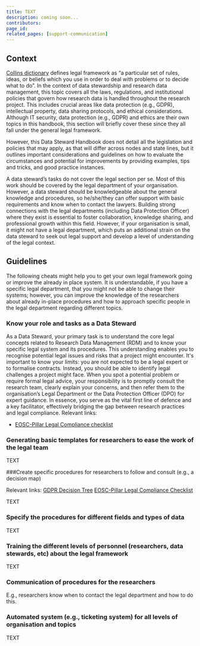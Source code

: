 ```yaml
---
title: TEXT
description: coming soon...
contributors: 
page_id: 
related_pages: [support-communication]
---
```


## Context
[Collins dictionary](https://www.collinsdictionary.com/dictionary/english/legal-framework#google_vignette) defines legal framework as “a particular set of rules, ideas, or beliefs which you use in order to deal with problems or to decide what to do”. In the context of data stewardship and research data management, this topic covers all the laws, regulations, and institutional policies that govern how research data is handled throughout the research project. This includes crucial areas like data protection (e.g., GDPR), intellectual property, data sharing protocols, and ethical considerations. Although IT security, data protection (e.g., GDPR) and ethics are their own topics in this handbook, this section will briefly cover these since they all fall under the general legal framework. 

However, this Data Steward Handbook does not detail all the legislation and policies that may apply, as that will differ across nodes and state lines, but it outlines important considerations and guidelines on how to evaluate the circumstances and potential for improvements by providing examples, tips and tricks, and good practice instances. 

A data steward’s tasks do not cover the legal section per se. Most of this work should be covered by the legal department of your organisation. However, a data steward should be knowledgeable about the general knowledge and procedures, so he/she/they can offer support with basic requirements and know when to contact the lawyers. Building strong connections with the legal departments (including Data Protection Officer) where they exist is essential to foster collaboration, knowledge sharing, and professional growth within this field. However, if your organisation is small, it might not have a legal department, which puts an additional strain on the data steward to seek out legal support and develop a level of understanding of the legal context.


## Guidelines
The following cheats might help you to get your own legal framework going or improve the already in place system. It is understandable, if you have a specific legal department, that you might not be able to change their systems; however, you can improve the knowledge of the researchers about already in-place procedures and how to approach specific people in the legal department regarding different topics.  

### Know your role and tasks as a Data Steward

As a Data Steward, your primary task is to understand the core legal concepts related to Research Data Management (RDM) and to know your specific legal system and its procedures. This understanding enables you to recognise potential legal issues and risks that a project might encounter. It's important to know your limits: you are not expected to be a legal expert or to formalise contracts. Instead, you should be able to identify legal challenges a project might face. When you spot a potential problem or require formal legal advice, your responsibility is to promptly consult the research team, clearly explain your concerns, and then refer them to the organisation’s Legal Department or the Data Protection Officer (DPO) for expert guidance. In essence, you serve as the vital first line of defence and a key facilitator, effectively bridging the gap between research practices and legal compliance.
Relevant links: 
* [EOSC-Pillar Legal Compliance checklist](https://zenodo.org/records/6327668)

### Generating basic templates for researchers to ease the work of the legal team

TEXT

###Create specific procedures for researchers to follow and consult (e.g., a decision map)

Relevant links: 
[GDPR Decision Tree](https://ec.europa.eu/assets/rtd/ethics-data-protection-decision-tree/index.html)
[EOSC-Pillar Legal Compliance Checklist](https://zenodo.org/records/6327668) 

TEXT

### Specify the procedures for different fields and types of data

TEXT

### Training the different levels of personnel (researchers, data stewards, etc) about the legal framework

TEXT

### Communication of procedures for the researchers

E.g., researchers know when to contact the legal department and how to do this. 

### Automated system (e.g., ticketing system) for all levels of organisation and topics

TEXT
